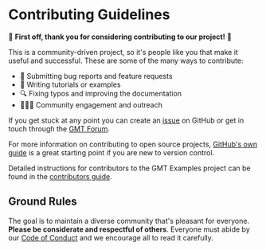 # Contributing Guidelines

:tada: **First off, thank you for considering contributing to our project!** :tada:

This is a community-driven project, so it's people like you that make it useful and
successful.
These are some of the many ways to contribute:

* :bug: Submitting bug reports and feature requests
* :memo: Writing tutorials or examples
* :mag: Fixing typos and improving the documentation
* :people_holding_hands: Community engagement and outreach

If you get stuck at any point you can create an
[issue](https://github.com/GenericMappingTools/gmt-examples/issues) on GitHub or
get in touch through the [GMT Forum](https://forum.generic-mapping-tools.org/).

For more information on contributing to open source projects,
[GitHub's own guide](https://opensource.guide/how-to-contribute)
is a great starting point if you are new to version control.

Detailed instructions for contributors to the GMT Examples project can be found
in the [contributors guide](https://www.generic-mapping-tools.org/gmt-examples/contributing.html).

## Ground Rules

The goal is to maintain a diverse community that's pleasant for everyone.
**Please be considerate and respectful of others**.
Everyone must abide by our [Code of Conduct](CODE_OF_CONDUCT.md) and we encourage all to
read it carefully.